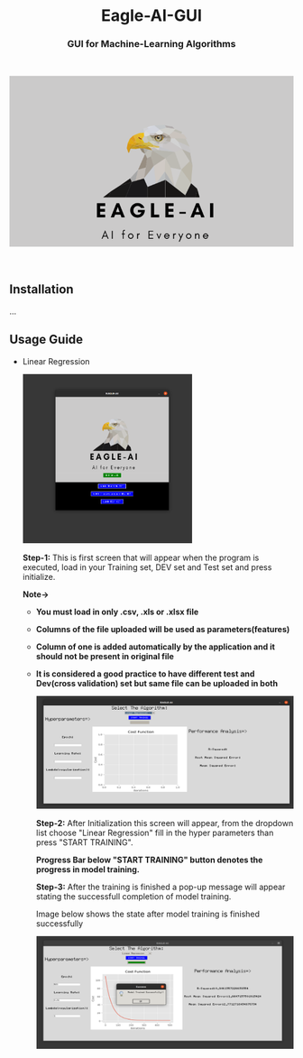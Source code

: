 </p>
<h1 align="center">
  Eagle-AI-GUI
</h1>
 <h3 align="center">
  GUI for Machine-Learning Algorithms
</h3>
 
</p>
<br>
<p align="center">
  <a>
    <img src="./eagle2.png"/>
  </a>
  </p>
<br>
  
## Installation
  ...
## Usage Guide
* Linear Regression

  <a>
    <img src="./img/1.png" width="300" height ="300"/>
  </a>
  
  **Step-1:** This is first screen that will appear when the program is executed, load in your Training set, DEV set and Test set and press initialize.
  
  **Note->**
  * **You must load in only .csv, .xls or .xlsx file** 
  * **Columns of the file uploaded will be used as parameters(features)**
  * **Column of one is added automatically by the application and it should not be present in original file**
  * **It is considered a good practice to have different test and Dev(cross validation) set but same file can be uploaded in both**
    <br>
    
    <a>
    <img src="./img/3.png" width="500" height ="200"/>
    </a>
    <br>
    
    **Step-2:** After Initialization this screen will appear, from the dropdown list choose "Linear Regression" fill in the hyper parameters than
      press "START TRAINING".
    
    **Progress Bar below "START TRAINING" button denotes the progress in model training.**
    
    **Step-3:** After the training is finished a pop-up message will appear stating the successfull completion of model training. 
    
    Image below shows the state after model training is finished successfully
    
    <a>
    <img src="./img/2.png" width="500" height ="200"/>
    </a>
  

